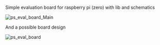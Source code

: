 Simple evaluation board for raspberry pi (zero) with lib and schematics

![ps_eval_board_Main](https://user-images.githubusercontent.com/80522869/150006973-fff88fe6-5061-4d83-9a23-f2686a20cfb9.gif)

And a possible board design

![ps_eval_board](https://user-images.githubusercontent.com/80522869/150007057-a8622906-360c-49f8-9bcb-9226eacd2ee6.png)

